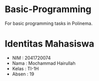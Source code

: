 # Basic-Programming
For basic programming tasks in Polinema.

# Identitas Mahasiswa
* NIM   : 2041720074
* Nama  : Mochammad Hairullah
* Kelas : TI-1H 
* Absen : 19

